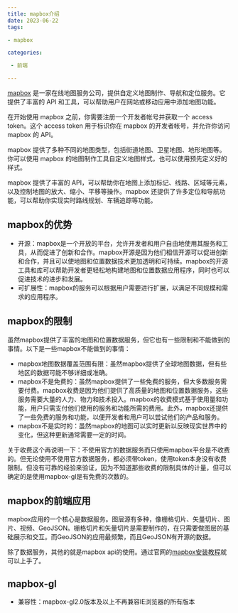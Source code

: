 ```yaml
---
title: mapbox介绍
date: 2023-06-22
tags: 

- mapbox

categories:

 - 前端

---
```




[mapbox](https://www.mapbox.com/) 是一家在线地图服务公司，提供自定义地图制作、导航和定位服务。它提供了丰富的 API 和工具，可以帮助用户在网站或移动应用中添加地图功能。

在开始使用 mapbox 之前，你需要注册一个开发者帐号并获取一个 access token。这个 access token 用于标识你在 mapbox 的开发者帐号，并允许你访问 mapbox 的 API。

mapbox 提供了多种不同的地图类型，包括街道地图、卫星地图、地形地图等。你可以使用 mapbox 的地图制作工具自定义地图样式，也可以使用预先定义好的样式。

mapbox 提供了丰富的 API，可以帮助你在地图上添加标记、线路、区域等元素，以及控制地图的放大、缩小、平移等操作。mapbox 还提供了许多定位和导航功能，可以帮助你实现实时路线规划、车辆追踪等功能。



## mapbox的优势

- 开源：mapbox是一个开放的平台，允许开发者和用户自由地使用其服务和工具，从而促进了创新和合作。mapbox开源是因为他们相信开源可以促进创新和合作，并且可以使地图和位置数据技术更加透明和可持续。mapbox的开源工具和库可以帮助开发者更轻松地构建地图和位置数据应用程序，同时也可以促进技术的进步和发展。
- 可扩展性：mapbox的服务可以根据用户需要进行扩展，以满足不同规模和需求的应用程序。



## mapbox的限制

虽然mapbox提供了丰富的地图和位置数据服务，但它也有一些限制和不能做到的事情。以下是一些mapbox不能做到的事情：

- mapbox地图数据覆盖范围有限：虽然mapbox提供了全球地图数据，但有些地区的数据可能不够详细或准确。
- mapbox不是免费的：虽然mapbox提供了一些免费的服务，但大多数服务需要付费。mapbox收费是因为他们提供了高质量的地图和位置数据服务，这些服务需要大量的人力、物力和技术投入。mapbox的收费模式基于使用量和功能，用户只需支付他们使用的服务和功能所需的费用。此外，mapbox还提供了一些免费的服务和功能，以便开发者和用户可以尝试他们的产品和服务。
- mapbox不是实时的：虽然mapbox的地图可以实时更新以反映现实世界中的变化，但这种更新通常需要一定的时间。



关于收费这个再说明一下：不使用官方的数据服务而只使用mapbox平台是不收费的。但无论使用不使用官方数据服务，都必须带token，使用token本身没有收费限制。但没有可靠的经验来验证，因为不知道那些收费的限制具体的计量，但可以确定的是使用mapbox-gl是有免费的次数的。



## mapbox的前端应用

mapbox应用的一个核心是数据服务。图层源有多种，像栅格切片、矢量切片、图片、视频、GeoJSON。栅格切片和矢量切片是需要制作的，在只需要做图层的基础展示和交互。而GeoJSON的应用最频繁，而且GeoJSON有开源的数据。

除了数据服务，其他的就是mapbox api的使用。通过官网的[mapbox安装教程](https://docs.mapbox.com/mapbox-gl-js/guides/install/)就可以上手了。



## mapbox-gl

- 兼容性：mapbox-gl2.0版本及以上不再兼容IE浏览器的所有版本

